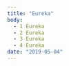 ```yaml
---
title: "Eureka"
body:
  - 1 Eureka
  - 2 Eureka
  - 3 Eureka
  - 4 Eureka
date: "2019-05-04"
---
```

